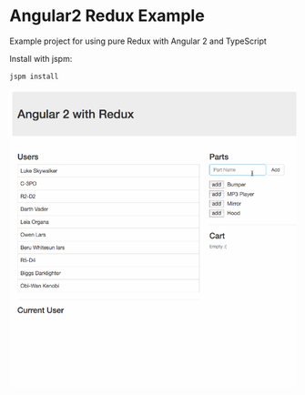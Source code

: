 # Angular2 Redux Example

Example project for using pure Redux with Angular 2 and TypeScript

Install with jspm:
```sh
jspm install
```

![](https://raw.githubusercontent.com/InfomediaLtd/angular2-redux-example/part_2/images/Angular2WithRedux.gif)
